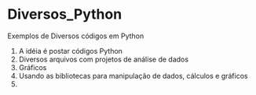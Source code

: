 # Diversos_Python
Exemplos de Diversos códigos em Python

1. A idéia é postar códigos Python
2. Diversos arquivos com projetos de análise de dados
3. Gráficos
4. Usando as bibliotecas para manipulação de dados, cálculos e gráficos
5. 
